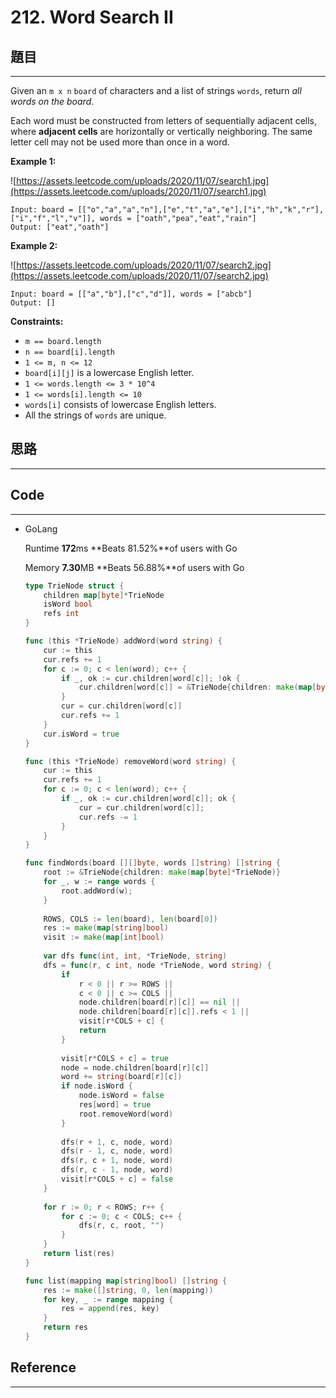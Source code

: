 # 212. Word Search II

## 題目

---

Given an `m x n` `board` of characters and a list of strings `words`, return *all words on the board*.

Each word must be constructed from letters of sequentially adjacent cells, where **adjacent cells** are horizontally or vertically neighboring. The same letter cell may not be used more than once in a word.

**Example 1:**

![https://assets.leetcode.com/uploads/2020/11/07/search1.jpg](https://assets.leetcode.com/uploads/2020/11/07/search1.jpg)

```
Input: board = [["o","a","a","n"],["e","t","a","e"],["i","h","k","r"],["i","f","l","v"]], words = ["oath","pea","eat","rain"]
Output: ["eat","oath"]

```

**Example 2:**

![https://assets.leetcode.com/uploads/2020/11/07/search2.jpg](https://assets.leetcode.com/uploads/2020/11/07/search2.jpg)

```
Input: board = [["a","b"],["c","d"]], words = ["abcb"]
Output: []

```

**Constraints:**

- `m == board.length`
- `n == board[i].length`
- `1 <= m, n <= 12`
- `board[i][j]` is a lowercase English letter.
- `1 <= words.length <= 3 * 10^4`
- `1 <= words[i].length <= 10`
- `words[i]` consists of lowercase English letters.
- All the strings of `words` are unique.

## 思路

---

## Code

---

- GoLang
    
    Runtime **172**ms **Beats 81.52%**of users with Go
    
    Memory **7.30**MB **Beats 56.88%**of users with Go
    
    ```go
    type TrieNode struct {
        children map[byte]*TrieNode
        isWord bool
        refs int
    }
    
    func (this *TrieNode) addWord(word string) {
        cur := this
        cur.refs += 1
        for c := 0; c < len(word); c++ {
            if _, ok := cur.children[word[c]]; !ok {
                cur.children[word[c]] = &TrieNode{children: make(map[byte]*TrieNode)}
            }
            cur = cur.children[word[c]]
            cur.refs += 1
        }
        cur.isWord = true
    }
    
    func (this *TrieNode) removeWord(word string) {
        cur := this
        cur.refs += 1
        for c := 0; c < len(word); c++ {
            if _, ok := cur.children[word[c]]; ok {
                cur = cur.children[word[c]];
                cur.refs -= 1
            }
        }
    }
    
    func findWords(board [][]byte, words []string) []string {
        root := &TrieNode{children: make(map[byte]*TrieNode)}
        for _, w := range words {
            root.addWord(w);
        }
        
        ROWS, COLS := len(board), len(board[0])
        res := make(map[string]bool)
        visit := make(map[int]bool)
        
        var dfs func(int, int, *TrieNode, string)
        dfs = func(r, c int, node *TrieNode, word string) {
            if
                r < 0 || r >= ROWS ||
                c < 0 || c >= COLS ||
                node.children[board[r][c]] == nil ||
                node.children[board[r][c]].refs < 1 ||
                visit[r*COLS + c] {
                return
            }
            
            visit[r*COLS + c] = true
            node = node.children[board[r][c]]
            word += string(board[r][c])
            if node.isWord {
                node.isWord = false
                res[word] = true
                root.removeWord(word)
            }
            
            dfs(r + 1, c, node, word)
            dfs(r - 1, c, node, word)
            dfs(r, c + 1, node, word)
            dfs(r, c - 1, node, word)
            visit[r*COLS + c] = false
        }
        
        for r := 0; r < ROWS; r++ {
            for c := 0; c < COLS; c++ {
                dfs(r, c, root, "")
            }
        }
        return list(res)
    }
    
    func list(mapping map[string]bool) []string {
        res := make([]string, 0, len(mapping))
        for key, _ := range mapping {
            res = append(res, key)
        }
        return res
    }
    ```
    

## Reference

---